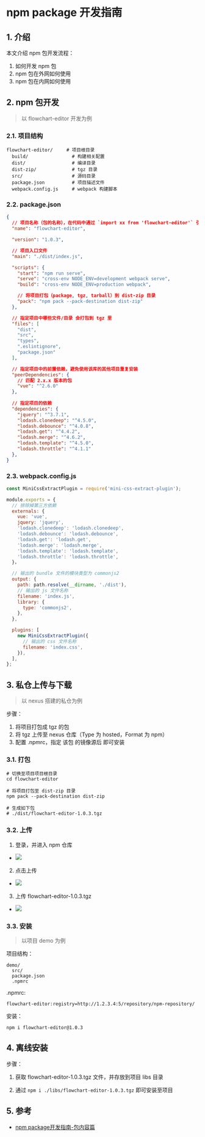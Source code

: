 <!--#region
@author 吴钦飞
@email wuqinfei@qq.com
@create date 2023-12-20 15:49:04
@modify date 2023-12-22 15:13:03
@desc [description]
#endregion-->


# npm package 开发指南

## 1. 介绍

本文介绍 npm 包开发流程：

1. 如何开发 npm 包
2. npm 包在外网如何使用
3. npm 包在内网如何使用

## 2. npm 包开发

>以 flowchart-editor 开发为例

### 2.1. 项目结构

```text
flowchart-editor/     # 项目根目录
  build/                # 构建相关配置
  dist/                 # 编译目录
  dist-zip/             # tgz 目录
  src/                  # 源码目录
  package.json          # 项目描述文件
  webpack.config.js     # webpack 构建脚本
```

### 2.2. package.json

```json
{
  // 项目名称（包的名称），在代码中通过 `import xx from 'flowchart-editor'` 引入
  "name": "flowchart-editor",

  "version": "1.0.3",

  // 项目入口文件
  "main": "./dist/index.js",

  "scripts": {
    "start": "npm run serve",
    "serve": "cross-env NODE_ENV=development webpack serve",
    "build": "cross-env NODE_ENV=production webpack",

    // 将项目打包（package, tgz, tarball）到 dist-zip 目录
    "pack": "npm pack --pack-destination dist-zip"
  },

  // 指定项目中哪些文件/目录 会打包到 tgz 里
  "files": [
    "dist",
    "src",
    "types",
    ".eslintignore",
    "package.json"
  ],

  // 指定项目中的前置依赖，避免使用该库的其他项目重复安装
  "peerDependencies": {
    // 匹配 2.x.x 版本的包
    "vue": "^2.6.0"
  },
  
  // 指定项目的依赖
  "dependencies": {
    "jquery": "^3.7.1",
    "lodash.clonedeep": "^4.5.0",
    "lodash.debounce": "^4.0.8",
    "lodash.get": "^4.4.2",
    "lodash.merge": "^4.6.2",
    "lodash.template": "^4.5.0",
    "lodash.throttle": "^4.1.1"
  },
}
```

### 2.3. webpack.config.js

```js
const MiniCssExtractPlugin = require('mini-css-extract-plugin');

module.exports = {
  // 排除掉第三方依赖
  externals: {
    vue: 'vue',
    jquery: 'jquery',
    'lodash.clonedeep': 'lodash.clonedeep',
    'lodash.debounce': 'lodash.debounce',
    'lodash.get': 'lodash.get',
    'lodash.merge': 'lodash.merge',
    'lodash.template': 'lodash.template',
    'lodash.throttle': 'lodash.throttle',
  }，

  // 输出的 bundle 文件的模块类型为 commonjs2
  output: {
    path: path.resolve(__dirname, './dist'),
    // 输出的 js 文件名称
    filename: 'index.js',
    library: {
      type: 'commonjs2',
    },
  },

  plugins: [
    new MiniCssExtractPlugin({
      // 输出的 css 文件名称
      filename: 'index.css',
    }),
  ],
};
```

## 3. 私仓上传与下载

>以 nexus 搭建的私仓为例

步骤：

1. 将项目打包成 tgz 的包
2. 将 tgz 上传至 nexus 仓库（Type 为 hosted，Format 为 npm）
3. 配置 .npmrc，指定 该包 的镜像源后 即可安装

### 3.1. 打包

```shell
# 切换至项目项目根目录
cd flowchart-editor

# 将项目打包至 dist-zip 目录
npm pack --pack-destination dist-zip

# 生成如下包
# ./dist/flowchart-editor-1.0.3.tgz
```

### 3.2. 上传

1. 登录，并进入 npm 仓库

  * ![](./images/01_nexus_login.png)

2. 点击上传

  * ![](./images/02_neuxs.png)

3. 上传 flowchart-editor-1.0.3.tgz

  * ![](./images/03_neuxs.png)

### 3.3. 安装

>以项目 demo 为例

项目结构：

```text
demo/
  src/
  package.json
  .npmrc
```

.npmrc:

```text
flowchart-editor:registry=http://1.2.3.4:5/repository/npm-repository/
```

安装：

```shell
npm i flowchart-editor@1.0.3
```

## 4. 离线安装

步骤：

1. 获取 flowchart-editor-1.0.3.tgz 文件，并存放到项目 libs 目录

2. 通过 `npm i ./libs/flowchart-editor-1.0.3.tgz` 即可安装至项目

## 5. 参考

* [npm package开发指南-包内容篇](https://zhuanlan.zhihu.com/p/95721138)